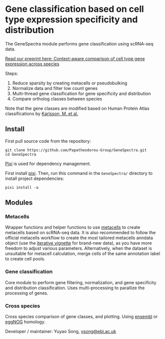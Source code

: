 # Gene classification based on cell type expression specificity and distribution

The GeneSpectra module performs gene classification using scRNA-seq data. 

[Read our preprint here: Context-aware comparison of cell type gene expression across species](https://www.biorxiv.org/content/10.1101/2024.06.21.600109v1)

Steps:

1. Reduce sparsity by creating metacells or pseudobulking
2. Normalize data and filter low count genes
3. Multi-thread gene classification for gene specificity and distribution
4. Compare ortholog classes between species

Note that the gene classes are modified based on Human Protein Atlas classifications by [Karlsson, M. et al.](https://www.science.org/doi/10.1126/sciadv.abh2169?url_ver=Z39.88-2003&rfr_id=ori:rid:crossref.org&rfr_dat=cr_pub%20%200pubmed})

## Install

First pull source code from the repository:

```shell
git clone https://github.com/Papatheodorou-Group/GeneSpectra.git
cd GeneSpectra
```

[Pixi](https://pixi.sh/latest/) is used for dependency management.

First install [pixi](https://pixi.sh/latest/#installation). Then, run this command in the `GeneSpectra/` directory to install project dependencies:

```shell
pixi install -a
```

## Modules

### Metacells

Wrapper functions and helper functions to use [metacells](https://github.com/tanaylab/metacells) to create metacells based on scRNA-seq data. It is also recommended to follow the official metacells workflow to create the most tailored metacells anndata object (use the [iterative vignette](https://tanaylab.github.io/metacells-vignettes/iterative.html) for brand-new data), as you have more freedom to adjust various parameters. Alternatively, when the dataset is unsuitable for metacell calculation, merge cells of the same annotation label to create cell pools.

### Gene classification

Core module to perform gene filtering, normalization, and gene specificity and distribution classification. Uses multi-processing to parallize the processing of genes.

### Cross species

Cross species comparison of gene classes, and plotting. Using [ensembl](https://www.ensembl.org/index.html) or [eggNOG](http://eggnog5.embl.de/) homology.

Developer / maintainer: Yuyao Song, <ysong@ebi.ac.uk>